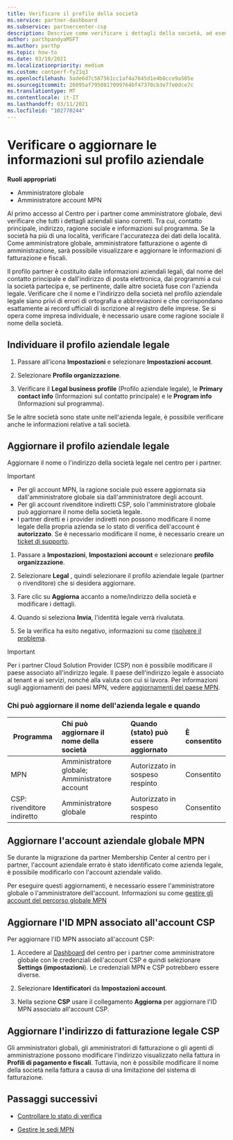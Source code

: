 ```yaml
---
title: Verificare il profilo della società
ms.service: partner-dashboard
ms.subservice: partnercenter-csp
description: Descrive come verificare i dettagli della società, ad esempio contatto principale, indirizzo e informazioni sul programma. Puoi anche aggiornare l'indirizzo legale e di fatturazione.
author: parthpandyaMSFT
ms.author: parthp
ms.topic: how-to
ms.date: 03/10/2021
ms.localizationpriority: medium
ms.custom: contperf-fy21q3
ms.openlocfilehash: 5ade6d7c587561cc1af4a7645d1e4b0cce9a505e
ms.sourcegitcommit: 26095af7950817099764bf47370cb3e77e0dce7c
ms.translationtype: MT
ms.contentlocale: it-IT
ms.lasthandoff: 03/11/2021
ms.locfileid: "102770244"
---
```

# <a name="verify-or-update-your-company-profile-information"></a>Verificare o aggiornare le informazioni sul profilo aziendale 

**Ruoli appropriati**

- Amministratore globale
- Amministratore account MPN

Al primo accesso al Centro per i partner come amministratore globale, devi verificare che tutti i dettagli aziendali siano corretti. Tra cui, contatto principale, indirizzo, ragione sociale e informazioni sul programma. Se la società ha più di una località, verificare l'accuratezza dei dati della località. Come amministratore globale, amministratore fatturazione o agente di amministrazione, sarà possibile visualizzare e aggiornare le informazioni di fatturazione e fiscali.

Il profilo partner è costituito dalle informazioni aziendali legali, dal nome del contatto principale e dall'indirizzo di posta elettronica, dai programmi a cui la società partecipa e, se pertinente, dalle altre società fuse con l'azienda legale. Verificare che il nome e l'indirizzo della società nel profilo aziendale legale siano privi di errori di ortografia e abbreviazioni e che corrispondano esattamente ai record ufficiali di iscrizione al registro delle imprese. Se si opera come impresa individuale, è necessario usare come ragione sociale il nome della società.


## <a name="locate-the-legal-business-profile"></a>Individuare il profilo aziendale legale

1. Passare all’icona **Impostazioni** e selezionare **Impostazioni account**.
 
1. Selezionare **Profilo organizzazione**. 

2. Verificare il **Legal business profile** (Profilo aziendale legale), le **Primary contact info** (Informazioni sul contatto principale) e le **Program info** (Informazioni sul programma).

Se le altre società sono state unite nell'azienda legale, è possibile verificare anche le informazioni relative a tali società. 

## <a name="update-your-legal-business-profile"></a>Aggiornare il profilo aziendale legale 

Aggiornare il nome o l'indirizzo della società legale nel centro per i partner.

>[!Important]
>- Per gli account MPN, la ragione sociale può essere aggiornata sia dall'amministratore globale sia dall'amministratore degli account.
>- Per gli account rivenditore indiretti CSP, solo l'amministratore globale può aggiornare il nome della società legale. 
>- I partner diretti e i provider indiretti non possono modificare il nome legale della propria azienda se lo stato di verifica dell'account è **autorizzato**. Se è necessario modificare il nome, è necessario creare un [ticket di supporto](https://partner.microsoft.com/dashboard/support/servicerequests/create?stage=2&topicid=eb74583c-61b3-2124-bffc-00920e0ae772).



1. Passare a **Impostazioni**, **Impostazioni account** e selezionare **profilo organizzazione**.

2. Selezionare **Legal**  , quindi selezionare il profilo aziendale legale (partner o rivenditore) che si desidera aggiornare.

1. Fare clic su **Aggiorna**  accanto a nome/indirizzo della società e modificare i dettagli.
 
1. Quando si seleziona **Invia**, l'identità legale verrà rivalutata.

1. Se la verifica ha esito negativo, informazioni su come [risolvere il problema](verification-responses.md).

>[!Important]
>Per i partner Cloud Solution Provider (CSP) non è possibile modificare il paese associato all'indirizzo legale. Il paese dell'indirizzo legale è associato al tenant e ai servizi, nonché alla valuta con cui si lavora. Per informazioni sugli aggiornamenti dei paesi MPN, vedere  [aggiornamenti del paese MPN](manage-locations.md#change-country-of-partner-global-account).


### <a name="who-can-update-legal-business-name-and-when"></a>Chi può aggiornare il nome dell'azienda legale e quando

|**Programma**|**Chi può aggiornare il nome della società**|**Quando (stato) può essere aggiornato**|**È consentito**|
|---------------------|:-------------------------------|:------------|:-----------------|
MPN|Amministratore globale; Amministratore account|Autorizzato in sospeso respinto| Consentito|
|CSP: rivenditore indiretto|Amministratore globale|Autorizzato in sospeso respinto| Consentito|


## <a name="update-your-mpn-global-business-account"></a>Aggiornare l'account aziendale globale MPN

Se durante la migrazione da partner Membership Center al centro per i partner, l'account aziendale errato è stato identificato come azienda legale, è possibile modificarlo con l'account aziendale valido.

Per eseguire questi aggiornamenti, è necessario essere l'amministratore globale o l'amministratore dell'account. Informazioni su come [gestire gli account del percorso globale MPN](manage-locations.md)


## <a name="update-your-mpn-id-associated-with-your-csp-account"></a>Aggiornare l'ID MPN associato all'account CSP

Per aggiornare l'ID MPN associato all'account CSP:

1. Accedere al [Dashboard](https://partner.microsoft.com/dashboard/home) del centro per i partner come amministratore globale con le credenziali dell'account CSP e quindi selezionare **Settings (impostazioni**). Le credenziali MPN e CSP potrebbero essere diverse.
 
1. Selezionare **Identificatori** da **Impostazioni account**.

1. Nella sezione **CSP** usare il collegamento **Aggiorna** per aggiornare l'ID MPN associato all'account CSP. 


## <a name="update-your-csp-legal-billing-address"></a>Aggiornare l'indirizzo di fatturazione legale CSP

Gli amministratori globali, gli amministratori di fatturazione o gli agenti di amministrazione possono modificare l'indirizzo visualizzato nella fattura in **Profili di pagamento e fiscali**. Tuttavia, non è possibile modificare il nome della società nella fattura a causa di una limitazione del sistema di fatturazione.


## <a name="next-steps"></a>Passaggi successivi

- [Controllare lo stato di verifica](verification-responses.md)

- [Gestire le sedi MPN](manage-locations.md)
